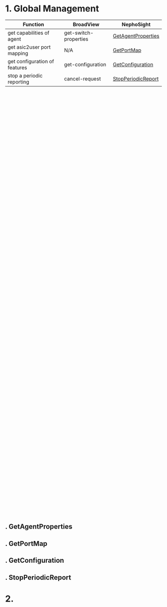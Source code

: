 # 1. Global Management

Function                        |BroadView                      |NephoSight
--------------------------------|-------------------------------|--------------------
get capabilities of agent       |get-switch-properties          |[GetAgentProperties](#GetAgentProperties)
get asic2user port mapping      |N/A                            |[GetPortMap](#GetPortMap)
get configuration of features   |get-configuration              |[GetConfiguration](#GetConfiguration)
stop a periodic reporting       |cancel-request                 |[StopPeriodicReport](#StopPeriodicReport)

<br>
	<br>
		<br>
			<br>
				<br>
<br>
	<br>
		<br>
			<br>
				<br>
					
<br>
	<br>
		<br>
			<br>
				<br>
					
<br>
	<br>
		<br>
			<br>
				<br>
<br>
	<br>
		<br>
			<br>
				<br>
<br>
	<br>
		<br>
			<br>
				<br>
					
<br>
	<br>
		<br>
			<br>
				<br>
					
<br>
	<br>
		<br>
			<br>
				<br>
<br>
	<br>
		<br>
			<br>
				<br>
<br>
	<br>
		<br>
			<br>
				<br>
					
<br>
	<br>
		<br>
			<br>
				<br>
					
<br>
	<br>
		<br>
			<br>
				<br>
<br>
	<br>
		<br>
			<br>
				<br>
<br>
	<br>
		<br>
			<br>
				<br>
					
<br>
	<br>
		<br>
			<br>
				<br>
					
<br>
	<br>
		<br>
			<br>
				<br>
																																			
## . GetAgentProperties
## . GetPortMap
## . GetConfiguration
## . StopPeriodicReport
# 2. 
